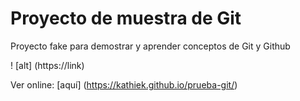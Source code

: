 # Proyecto de muestra de Git

Proyecto fake para demostrar y aprender conceptos de Git y Github

! [alt] (https://link)

Ver online: [aquí] (https://kathiek.github.io/prueba-git/)
